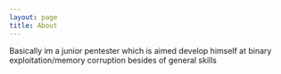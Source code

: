 ```yaml
---
layout: page
title: About
---
```


Basically im a junior pentester which is aimed develop himself at binary exploitation/memory corruption besides of general skills
